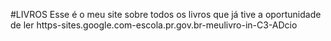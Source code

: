#LIVROS
Esse é o meu site sobre todos os livros que já tive a oportunidade de ler
https-sites.google.com-escola.pr.gov.br-meulivro-in-C3-ADcio
